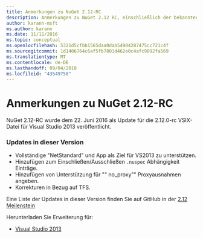 ```yaml
---
title: Anmerkungen zu NuGet 2.12-RC
description: Anmerkungen zu NuGet 2.12 RC, einschließlich der bekannten Probleme, Fehlerkorrekturen, hinzugefügter Features und DCRs.
author: karann-msft
ms.author: karann
ms.date: 11/11/2016
ms.topic: conceptual
ms.openlocfilehash: 5321d5cfbb1565daa0dab54904287475cc721c4f
ms.sourcegitcommit: 1d1406764c6af5fb7801d462e0c4afc9092fa569
ms.translationtype: MT
ms.contentlocale: de-DE
ms.lasthandoff: 09/04/2018
ms.locfileid: "43549758"
---
```

# <a name="nuget-212-rc-release-notes"></a>Anmerkungen zu NuGet 2.12-RC

NuGet 2.12-RC wurde dem 22. Juni 2016 als Update für die 2.12.0-rc VSIX-Datei für Visual Studio 2013 veröffentlicht.

### <a name="updates-in-this-release"></a>Updates in dieser Version

* Vollständige "NetStandard" und App als Ziel für VS2013 zu unterstützen.
* Hinzufügen zum Einschließen/Ausschließen `.nuspec` Abhängigkeit Einträge.
* Hinzufügen von Unterstützung für "" no_proxy"" Proxyausnahmen angeben.
* Korrekturen in Bezug auf TFS.

Eine Liste der Updates in dieser Version finden Sie auf GitHub in der [2.12 Meilenstein](https://github.com/NuGet/Home/issues?q=milestone%3A2.12+is%3Aclosed)

Herunterladen Sie Erweiterung für:

* [Visual Studio 2013](https://dist.nuget.org/visualstudio-2013-vsix/v2.12.0-rc/NuGet.Tools.vsix)
